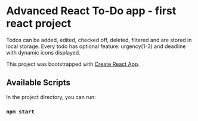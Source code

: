 # Advanced React To-Do app - first react project

Todos can be added, edited, checked off, deleted, filtered and are stored in local storage.
Every todo has optional feature: urgency(1-3) and deadline with dynamic icons displayed.


This project was bootstrapped with [Create React App](https://github.com/facebook/create-react-app).

## Available Scripts

In the project directory, you can run:

### `npm start`
